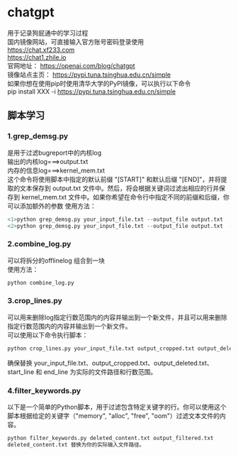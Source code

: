 <!--
 * @Author: shushigege
 * @Date: 2023-12-06 11:22:47
 * @LastEditTime: 2023-12-06 17:23:52
 * @email: shushigege@gmail.com
-->
# chatgpt
用于记录狗屁通中的学习过程  
国内镜像网站，可直接输入官方账号密码登录使用  
https://chat.xf233.com  
https://chat1.zhile.io  
官网地址：  https://openai.com/blog/chatgpt  
镜像站点主页： https://pypi.tuna.tsinghua.edu.cn/simple  
如果你想在使用pip时使用清华大学的PyPI镜像，可以执行以下命令  
pip install XXX -i https://pypi.tuna.tsinghua.edu.cn/simple

## 脚本学习
### 1.grep_demsg.py
是用于过滤bugreport中的内核log  
输出的内核log===>output.txt  
内存的信息log===>kernel_mem.txt  
这个命令将使用脚本中指定的默认前缀 "[START]" 和默认后缀 "[END]"，并将提取的文本保存到 output.txt 文件中。然后，将会根据关键词过滤出相应的行并保存到 kernel_mem.txt 文件中。如果你希望在命令行中指定不同的前缀和后缀，你可以添加额外的参数
使用方法：  
```python
<1>python grep_demsg.py your_input_file.txt --output_file output.txt  
<2>python grep_demsg.py your_input_file.txt --output_file output.txt  --prefix "[CUSTOM_START]" --suffix "[CUSTOM_END]" 
```

### 2.combine_log.py  
可以将拆分的offlinelog 组合到一块  
使用方法：  
```python
python combine_log.py 
```
### 3.crop_lines.py
可以用来删除log指定行数范围内的内容并输出到一个新文件，并且可以用来删除指定行数范围内的内容并输出到一个新文件。  
可以使用以下命令执行脚本：  
```python
python crop_lines.py your_input_file.txt output_cropped.txt output_deleted.txt start_line end_line
```
确保替换 your_input_file.txt、output_cropped.txt、output_deleted.txt、start_line 和 end_line 为实际的文件路径和行数范围。

### 4.filter_keywords.py
以下是一个简单的Python脚本，用于过滤包含特定关键字的行。你可以使用这个脚本根据给定的关键字（"memory", "alloc", "free", "oom"）过滤文本文件的内容。  
```python
python filter_keywords.py deleted_content.txt output_filtered.txt  
deleted_content.txt 替换为你的实际输入文件路径。
```
